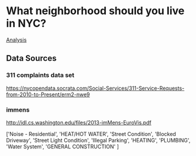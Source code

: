 # What neighborhood should you live in NYC?


[Analysis](/analyze-complaints.ipynb)


## Data Sources
### 311 complaints data set
https://nycopendata.socrata.com/Social-Services/311-Service-Requests-from-2010-to-Present/erm2-nwe9

### immens
http://idl.cs.washington.edu/files/2013-imMens-EuroVis.pdf

['Noise - Residential',
 'HEAT/HOT WATER',
 'Street Condition',
  'Blocked Driveway',
  'Street Light Condition',
   'Illegal Parking',
   'HEATING',
   'PLUMBING',
   'Water System',
   'GENERAL CONSTRUCTION'
   ]
